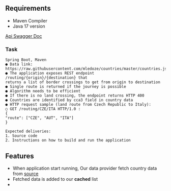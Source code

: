 ## Requirements

* Maven Compiler
* Java 17 version

[Api Swagger Doc](http://localhost:8080/swagger-ui/index.html#/)

### Task
```
Spring Boot, Maven
● Data link: https://raw.githubusercontent.com/mledoze/countries/master/countries.json
● The application exposes REST endpoint /routing/{origin}/{destination} that
returns a list of border crossings to get from origin to destination
● Single route is returned if the journey is possible
● Algorithm needs to be efficient
● If there is no land crossing, the endpoint returns HTTP 400
● Countries are identified by cca3 field in country data
● HTTP request sample (land route from Czech Republic to Italy):
○ GET /routing/CZE/ITA HTTP/1.0 :
{
"route": ["CZE", "AUT", "ITA"]
}

Expected deliveries:
1. Source code
2. Instructions on how to build and run the application
```

## Features
* When application start running, Our data provider fetch country data from [source](https://raw.githubusercontent.com/mledoze/countries/master/countries.json)
* Fetched data is added to our <b>cached</b> list
* 

 